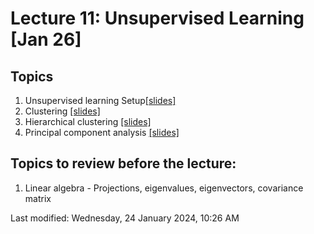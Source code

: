 # Lecture 11: Unsupervised Learning [Jan 26]

## Topics

1. Unsupervised learning Setup[[slides]](11_unsupervised_setup.pdf)
2. Clustering [[slides]](13_b_Clustering.pdf)
3. Hierarchical clustering [[slides]](11_hierarchical_clustering.pdf)
4. Principal component analysis [[slides]](12_PCA.pdf)

## Topics to review before the lecture:

1. Linear algebra - Projections, eigenvalues, eigenvectors, covariance matrix

Last modified: Wednesday, 24 January 2024, 10:26 AM
